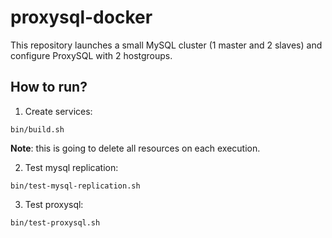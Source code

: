 # proxysql-docker

This repository launches a small MySQL cluster (1 master and 2 slaves) and configure ProxySQL with 2 hostgroups.

## How to run?

1. Create services:

```dc
bin/build.sh
```

**Note**: this is going to delete all resources on each execution.

2. Test mysql replication:

```dc
bin/test-mysql-replication.sh
```

3. Test proxysql:

```sh
bin/test-proxysql.sh
```
